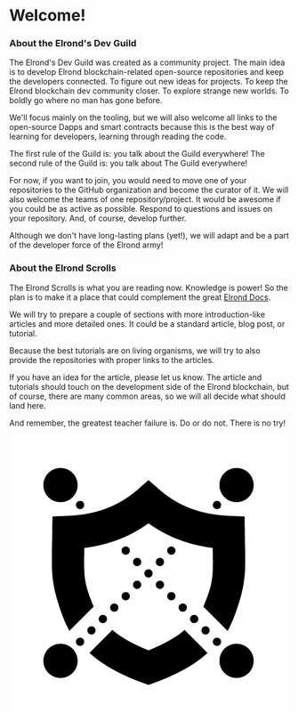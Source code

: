 # Welcome!

### About the Elrond's Dev Guild

The Elrond's Dev Guild was created as a community project. The main idea is to develop Elrond blockchain-related open-source repositories and keep the developers connected. To figure out new ideas for projects. To keep the Elrond blockchain dev community closer. To explore strange new worlds. To boldly go where no man has gone before.

We'll focus mainly on the tooling, but we will also welcome all links to the open-source Dapps and smart contracts because this is the best way of learning for developers, learning through reading the code.

The first rule of the Guild is: you talk about the Guild everywhere! The second rule of the Guild is: you talk about The Guild everywhere!

For now, if you want to join, you would need to move one of your repositories to the GitHub organization and become the curator of it. We will also welcome the teams of one repository/project. It would be awesome if you could be as active as possible. Respond to questions and issues on your repository. And, of course, develop further.

Although we don't have long-lasting plans (yet!), we will adapt and be a part of the developer force of the Elrond army!

### About the Elrond Scrolls

The Elrond Scrolls is what you are reading now. Knowledge is power! So the plan is to make it a place that could complement the great [Elrond Docs](https://docs.elrond.com/).

We will try to prepare a couple of sections with more introduction-like articles and more detailed ones. It could be a standard article, blog post, or tutorial.

Because the best tutorials are on living organisms, we will try to also provide the repositories with proper links to the articles.

If you have an idea for the article, please let us know. The article and tutorials should touch on the development side of the Elrond blockchain, but of course, there are many common areas, so we will all decide what should land here.

And remember, the greatest teacher failure is. Do or do not. There is no try!

![](.gitbook/assets/Elrond-Devs-Guild.png)
